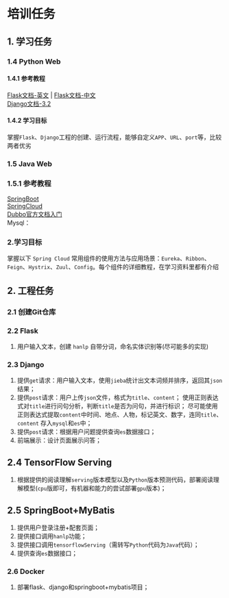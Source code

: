 # 培训任务

## 1. 学习任务

### 1.4 Python Web

#### 1.4.1 参考教程

[Flask文档-英文](https://flask.palletsprojects.com/en/2.0.x/) | [Flask文档-中文](https://dormousehole.readthedocs.io/en/latest/quickstart.html)  
[Django文档-3.2](https://docs.djangoproject.com/zh-hans/3.2/)

#### 1.4.2 学习目标

掌握`Flask`、`Django`工程的创建、运行流程，能够自定义`APP`、`URL`、`port`等，比较两者优劣

### 1.5 Java Web

### 1.5.1 参考教程

[SpringBoot](http://c.biancheng.net/spring_boot/)  
[SpringCloud](https://www.fangzhipeng.com/spring-cloud.html)  
[Dubbo官方文档入门](https://www.jianshu.com/p/c9d30c8f856f)  
Mysql：

### 2.学习目标

掌握以下 `Spring Cloud` 常用组件的使用方法与应用场景：`Eureka`、`Ribbon`、`Feign`、`Hystrix`、`Zuul`、`Config`。每个组件的详细教程，在学习资料里都有介绍

## 2. 工程任务

### 2.1 创建Git仓库

### 2.2 Flask

1. 用户输入文本，创建 `hanlp` 自带分词，命名实体识别等(尽可能多的实现)

### 2.3 Django

1. 提供`get`请求：用户输入文本，使用`jieba`统计出文本词频并排序，返回其`json`结果；
2. 提供`post`请求：用户上传`json`文件，格式为`title`、`content`； 使用正则表达式对`title`进行问句分析，判断`title`是否为问句，并进行标识； 
尽可能使用正则表达式提取`content`中时间、地点、人物，标记英文、数字，连同`title`、`content`
存入`mysql`和`es`中；
3. 提供`post`请求：根据用户问题提供查询`es`数据接口；
4. 前端展示：设计页面展示问答；

## 2.4 TensorFlow Serving

1. 根据提供的阅读理解`serving`版本模型以及`Python`版本预测代码，部署阅读理解模型(`cpu`版即可，有机器和能力的尝试部署`gpu`版本)；

## 2.5 SpringBoot+MyBatis

1. 提供用户登录注册+配套页面；
2. 提供接口调用`hanlp`功能； 
3. 提供接口调用`tensorflowServing`（需转写`Python`代码为`Java`代码）； 
4. 提供查询`es`数据接口；

### 2.6 Docker

1. 部署flask、django和springboot+mybatis项目；
